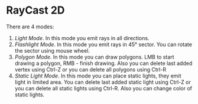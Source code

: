 # RayCast 2D
There are 4 modes:
1. _Light Mode_. In this mode you emit rays in all directions.
2. _Flashlight Mode_. In this mode you emit rays in 45&deg; sector. You can rotate the sector using mouse wheel.
3. _Polygon Mode_. In this mode you can draw polygons. LMB to start drawing a polygon, RMB - finish drawing. Also you can delete last added vertex using Ctrl-Z or you can delete all polygons using Ctrl-R
4. _Static Light Mode_. In this mode you can place static lights, they emit light in limited area. You can delete last added static light using Ctrl-Z or you can delete all static lights using Ctrl-R. Also you can change color of static lights.
